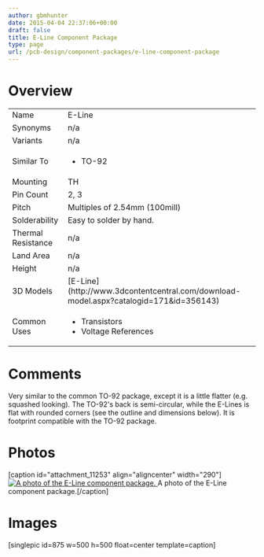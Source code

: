 ```yaml
---
author: gbmhunter
date: 2015-04-04 22:37:06+00:00
draft: false
title: E-Line Component Package
type: page
url: /pcb-design/component-packages/e-line-component-package
---
```


# Overview


<table >
<tbody >
<tr >

<td >Name
</td>

<td >E-Line
</td>
</tr>
<tr >

<td >Synonyms
</td>

<td >n/a
</td>
</tr>
<tr >

<td >Variants
</td>

<td >n/a
</td>
</tr>
<tr >

<td >Similar To
</td>

<td >



  * TO-92


</td>
</tr>
<tr >

<td >Mounting
</td>

<td >TH
</td>
</tr>
<tr >

<td >Pin Count
</td>

<td >2, 3
</td>
</tr>
<tr >

<td >Pitch
</td>

<td >Multiples of 2.54mm (100mill)
</td>
</tr>
<tr >

<td >Solderability
</td>

<td >Easy to solder by hand.
</td>
</tr>
<tr >

<td >Thermal Resistance
</td>

<td >n/a
</td>
</tr>
<tr >

<td >Land Area
</td>

<td >n/a
</td>
</tr>
<tr >

<td >Height
</td>

<td >n/a
</td>
</tr>
<tr >

<td >3D Models
</td>

<td >[E-Line](http://www.3dcontentcentral.com/download-model.aspx?catalogid=171&id=356143)
</td>
</tr>
<tr >

<td >Common Uses
</td>

<td >



  * Transistors
  * Voltage References


</td>
</tr>
</tbody>
</table>


# Comments




Very similar to the common TO-92 package, except it is a little flatter (e.g. squashed looking). The TO-92's back is semi-circular, while the E-Lines is flat with rounded corners (see the outline and dimensions below). It is footprint compatible with the TO-92 package.




# Photos


[caption id="attachment_11253" align="aligncenter" width="290"][![A photo of the E-Line component package.](/images/2015/04/e-line-component-package-photo.jpg)
](/images/2015/04/e-line-component-package-photo.jpg) A photo of the E-Line component package.[/caption]


# Images




[singlepic id=875 w=500 h=500 float=center template=caption]
